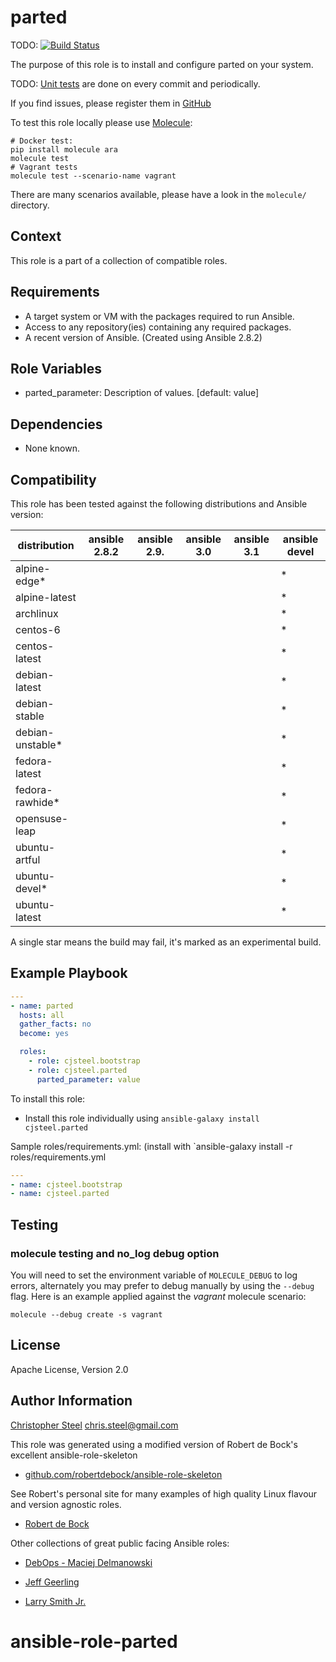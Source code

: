 # parted


TODO: [![Build Status](https://travis-ci.org/cjsteel/ansible-role-parted.svg?branch=master)](https://travis-ci.org/cjsteel/ansible-role-parted)

The purpose of this role is to install and configure parted on your system.

TODO: [Unit tests](https://travis-ci.org/cjsteel/ansible-role-parted) are done on every commit and periodically.

If you find issues, please register them in [GitHub](https://github.com/cjsteel/ansible-role-parted/issues)

To test this role locally please use [Molecule](https://github.com/metacloud/molecule):

```shell
# Docker test:
pip install molecule ara
molecule test
# Vagrant tests
molecule test --scenario-name vagrant
```
There are many scenarios available, please have a look in the `molecule/` directory.

## Context

This role is a part of a collection of compatible roles.

## Requirements


- A target system or VM with the packages required to run Ansible.
- Access to any repository(ies) containing any required packages.
- A recent version of Ansible. (Created using Ansible 2.8.2)

## Role Variables

- parted_parameter: Description of values. [default: value]

## Dependencies


- None known.

## Compatibility


This role has been tested against the following distributions and Ansible version:

|distribution|ansible 2.8.2|ansible 2.9.|ansible 3.0|ansible 3.1|ansible devel|
|------------|-----------|-----------|-----------|-----------|-------------|
|alpine-edge*|||||*|
|alpine-latest|||||*|
|archlinux|||||*|
|centos-6|||||*|
|centos-latest|||||*|
|debian-latest|||||*|
|debian-stable|||||*|
|debian-unstable*|||||*|
|fedora-latest|||||*|
|fedora-rawhide*|||||*|
|opensuse-leap|||||*|
|ubuntu-artful|||||*|
|ubuntu-devel*|||||*|
|ubuntu-latest|||||*|

A single star means the build may fail, it's marked as an experimental build.

## Example Playbook


```yaml
---
- name: parted
  hosts: all
  gather_facts: no
  become: yes

  roles:
    - role: cjsteel.bootstrap
    - role: cjsteel.parted
      parted_parameter: value
```

To install this role:
- Install this role individually using `ansible-galaxy install cjsteel.parted`

Sample roles/requirements.yml: (install with `ansible-galaxy install -r roles/requirements.yml

```yaml
---
- name: cjsteel.bootstrap
- name: cjsteel.parted
```

## Testing

### molecule testing and no_log debug option

You will need to set the environment variable of `MOLECULE_DEBUG` to log errors, alternately you may prefer to debug manually by using the  `--debug` flag. Here is an example applied against the *vagrant* molecule scenario:

```text
molecule --debug create -s vagrant
```



## License

Apache License, Version 2.0

## Author Information

[Christopher Steel](https://cjsteel.github.io/) <chris.steel@gmail.com>

This role was generated using a modified version of Robert de Bock's excellent ansible-role-skeleton

* [github.com/robertdebock/ansible-role-skeleton](https://github.com/robertdebock/ansible-role-skeleton)

See Robert's personal site for many examples of high quality Linux flavour and version agnostic roles. 

* [Robert de Bock](https://robertdebock.nl/)

Other collections of great public facing Ansible roles:

* [DebOps - Maciej Delmanowski](https://github.com/debops)
* [Jeff Geerling](https://github.com/geerlingguy)

* [Larry Smith Jr.](https://github.com/mrlesmithjr)

# ansible-role-parted
